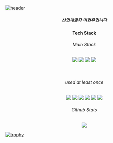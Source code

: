 ![header](https://capsule-render.vercel.app/api?type=waving&text=Welcome%20To%20My%20Page!&fontSize=40&fontAlign=50&height=250)

<h5 align=center> 신입개발자 이헌우입니다</h5>

<h4 align=center>Tech Stack</h4>
<h6 align=center>Main Stack</h6>
<p align=center>
  <img src="https://img.shields.io/badge/python-3776AB?style=flat-square&logo=python&logoColor=white"/>
  <img src="https://img.shields.io/badge/keras-D00000?style=flat-square&logo=keras&logoColor=white"/>
  <img src="https://img.shields.io/badge/tensorflow-FF6F00?style=flat-square&logo=tensorflow&logoColor=white"/>
  <img src="https://img.shields.io/badge/mysql-4479A1?style=flat-square&logo=mysql&logoColor=white"/>
</p>
<br>
<h6 align=center>used at least once</h6>
<p align=center>
  <img src="https://img.shields.io/badge/react-61DAFB?style=flat-square&logo=react&logoColor=white"/>
  <img src="https://img.shields.io/badge/javascript-F7DF1E?style=flat-square&logo=javascript&logoColor=white"/>
  <img src="https://img.shields.io/badge/django-092E20?style=flat-square&logo=django&logoColor=white"/>
  <img src="https://img.shields.io/badge/amazon%20aws-232F3E?style=flat-square&logo=amazonaws&logoColor=white"/>
  <img src="https://img.shields.io/badge/flask-000000?style=flat-square&logo=flask&logoColor=white"/>
  <img src="https://img.shields.io/badge/fastapi-009688?style=flat-square&logo=fastapi&logoColor=white"/>
</p>

<h6 align=center>Github Stats</h6>
<p align="center">
  <img src="https://github-readme-stats.vercel.app/api?username=LeeHeonWoo1&theme=vue&show_icons=true"/></a>
</p>

[![trophy](https://github-profile-trophy.vercel.app/?username=LeeHeonWoo1&row=1)](https://github.com/ryo-ma/github-profile-trophy)
